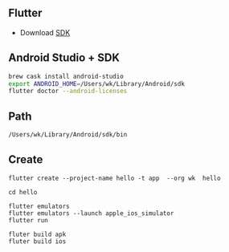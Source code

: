 ## Flutter

- Download [SDK](https://flutter.dev/docs/get-started/install/macos)

## Android Studio + SDK

```bash
brew cask install android-studio
export ANDROID_HOME=/Users/wk/Library/Android/sdk
flutter doctor --android-licenses
```

## Path

```bash
/Users/wk/Library/Android/sdk/bin
```

## Create

```
flutter create --project-name hello -t app  --org wk  hello

cd hello

flutter emulators
flutter emulators --launch apple_ios_simulator
flutter run

fluter build apk
fluter build ios
```